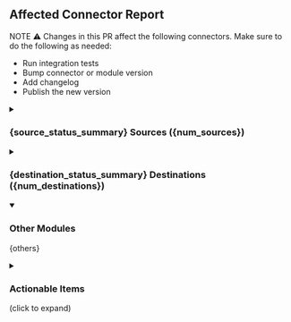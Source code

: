 <!--- this comment is for `report-connectors-dependency.yml` identification, do not remove -->

## Affected Connector Report

NOTE ⚠️ Changes in this PR affect the following connectors. Make sure to do the following as needed:
- Run integration tests
- Bump connector or module version
- Add changelog
- Publish the new version

<details {source_open}>
<summary>

### {source_status_summary} Sources ({num_sources})

</summary>

| Connector | Version | Changelog | Publish |
| --- | :---: | :---: | :---: |
{source_rows}

* See "Actionable Items" below for how to resolve warnings and errors.

</details>

<details {destination_open}>
<summary>

### {destination_status_summary} Destinations ({num_destinations})

</summary>

| Connector | Version | Changelog | Publish |
| --- | :---: | :---: | :---: |
{destination_rows}

* See "Actionable Items" below for how to resolve warnings and errors.

</details>

<details open>
<summary>

### Other Modules

{others}

</summary>

</details>

<details>

<summary>

### Actionable Items

(click to expand)

</summary>

| Category | Status | Actionable Item |
| --- | :---: | --- |
| Version | ❌<br/>mismatch | The version of the connector is different from its normal variant. Please bump the version of the connector. |
| | ⚠<br/>doc not found | The connector does not seem to have a documentation file. This can be normal (e.g. basic connector like `source-jdbc` is not published or documented). Please double-check to make sure that it is not a bug. |
| Changelog | ⚠<br/>doc not found | The connector does not seem to have a documentation file. This can be normal (e.g. basic connector like `source-jdbc` is not published or documented). Please double-check to make sure that it is not a bug. |
| | ❌<br/>changelog missing | There is no chnagelog for the current version of the connector. If you are the author of the current version, please add a changelog. |
| Publish | ⚠<br/>not in seed | The connector is not in the seed file (e.g. `source_definitions.yaml`), so its publication status cannot be checked. This can be normal (e.g. some connectors are cloud-specific, and only listed in the cloud seed file). Please double-check to make sure that it is not a bug. |
| | ❌<br/>diff seed version | The connector exists in the seed file, but the latest version is not listed there. This usually means that the latest version is not published. Please use the `/publish` command to publish the latest version. |

</details>
